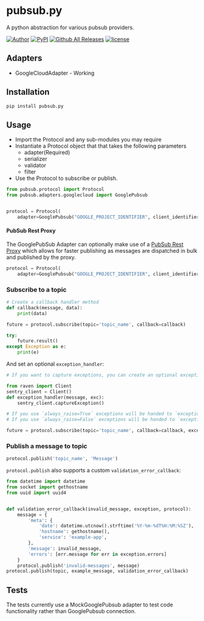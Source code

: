 # pubsub.py

A python abstraction for various pubsub providers.

[![Author](http://img.shields.io/badge/author-@superbalist-blue.svg?style=flat-square)](https://twitter.com/superbalist)
[![PyPI](https://img.shields.io/pypi/v/pubsub.py.svg?style=flat-square)](https://pypi.python.org/pypi/pubsub.py)
[![Github All Releases](https://img.shields.io/github/downloads/superbalist/pubsub.py/total.svg?style=flat-square)](https://github.com/Superbalist/pubsub.py)
[![license](https://img.shields.io/github/license/mashape/apistatus.svg?style=flat-square)](https://github.com/Superbalist/pubsub.py)

## Adapters

* GoogleCloudAdapter - Working


## Installation

```bash
pip install pubsub.py
```

## Usage

* Import the Protocol and any sub-modules you may require
* Instantiate a Protocol object that that takes the following parameters
  * adapter(Required)
  * serializer
  * validator
  * filter
* Use the Protocol to subscribe or publish.

```python
from pubsub.protocol import Protocol
from pubsub.adapters.googlecloud import GooglePubsub


protocol = Protocol(
    adapter=GooglePubsub("GOOGLE_PROJECT_IDENTIFIER", client_identifier="CLIENT_IDENTIFIER"))
```

#### PubSub Rest Proxy

The GooglePubSub Adapter can optionally make use of a [PubSub Rest Proxy](https://github.com/Superbalist/js-pubsub-rest-proxy) which allows
for faster publishing as messages are dispatched in bulk and published by the proxy.

```python
protocol = Protocol(
    adapter=GooglePubsub("GOOGLE_PROJECT_IDENTIFIER", client_identifier="CLIENT_IDENTIFIER", pubsub_rest_proxy="http://127.0.0.1:3000"))
```


### Subscribe to a topic

```python
# Create a callback handler method
def callback(message, data):
    print(data)

future = protocol.subscribe(topic='topic_name', callback=callback)

try:
    future.result()
except Exception as e:
    print(e)
```

And set an optional `exception_handler`:

```python
# If you want to capture exceptions, you can create an optional exception handler, like one that uses Sentry

from raven import Client
sentry_client = Client()
def exception_handler(message, exc):
    sentry_client.captureException()

# If you use `always_raise=True` exceptions will be handed to `exception_handler` and then cause messages to remain unack'd
# If you use `always_raise=False` exceptions will be handed to `exception_handler` and you can choose to re-raise or ignore and ack messages

future = protocol.subscribe(topic='topic_name', callback=callback, exception_handler=exception_handler, always_raise=False)
```

### Publish a message to topic

```python
protocol.publish('topic_name', 'Message')
```

`protocol.publish` also supports a custom `validation_error_callback`:

```python
from datetime import datetime
from socket import gethostname
from uuid import uuid4


def validation_error_callback(invalid_message, exception, protocol):
    message = {
        'meta': {
            'date': datetime.utcnow().strftime('%Y-%m-%dT%H:%M:%SZ'),
            'hostname': gethostname(),
            'service': 'example-app',
        },
        'message': invalid_message,
        'errors': [err.message for err in exception.errors]
    }
    protocol.publish('invalid-messages', message)
protocol.publish(topic, example_message, validation_error_callback)
```

## Tests

The tests currently use a MockGooglePubsub adapter to test code functionality rather than GooglePubsub connection.
